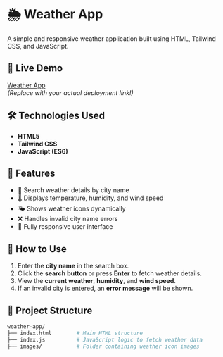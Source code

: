 # 🌦️ Weather App

A simple and responsive weather application built using HTML, Tailwind CSS, and JavaScript.

## 🔗 Live Demo  
<a href="https://amruthacgowda.github.io/weather-app" target="_blank">Weather App</a>  
*(Replace with your actual deployment link!)*

## 🛠️ Technologies Used

- **HTML5**
- **Tailwind CSS**
- **JavaScript (ES6)**

## 🚀 Features

- 🔎 Search weather details by city name
- 🌡️ Displays temperature, humidity, and wind speed
- 🌤️ Shows weather icons dynamically
- ❌ Handles invalid city name errors
- 📱 Fully responsive user interface

## 📌 How to Use

1. Enter the **city name** in the search box.
2. Click the **search button** or press **Enter** to fetch weather details.
3. View the **current weather**, **humidity**, and **wind speed**.
4. If an invalid city is entered, an **error message** will be shown.

## 📂 Project Structure

```bash
weather-app/
├── index.html        # Main HTML structure
├── index.js          # JavaScript logic to fetch weather data
├── images/           # Folder containing weather icon images